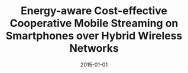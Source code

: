 ---
title: "Energy-aware Cost-effective Cooperative Mobile Streaming on Smartphones over Hybrid Wireless Networks"
authors:
- Zhihao Qu
- Baoliu Ye
- Bin Tang
- Sanglu Lu
- Song Guo
date: "2015-01-01"
doi: "10.1109/ICPP.2015.33"


# Publication type.
# Legend: 0 = Uncategorized; 1 = Conference paper; 2 = Journal article;
# 3 = Preprint / Working Paper; 4 = Report; 5 = Book; 6 = Book section;
# 7 = Thesis; 8 = Patent
publication_types: ["1"]

# Publication name and optional abbreviated publication name.
publication: In *International Conference on Parallel Processing *
publication_short: In *ICPP*

# links:
# - name: Custom Link
#   url: http://example.org
url_pdf: https://doi.org/10.1109/ICPP.2015.33
# url_code: '#'
# url_dataset: '#'
# url_poster: '#'
# url_project: ''
# url_slides: ''
# url_video: '#'

# Featured image
# To use, add an image named `featured.jpg/png` to your page's folder. 
# image:
#   caption: 'Image credit: [**Unsplash**](https://unsplash.com/photos/pLCdAaMFLTE)'
#   focal_point: ""
#   preview_only: false

# Associated Projects (optional).
#   Associate this publication with one or more of your projects.
#   Simply enter your project's folder or file name without extension.
#   E.g. `internal-project` references `content/project/internal-project/index.md`.
#   Otherwise, set `projects: []`.
projects: []
---